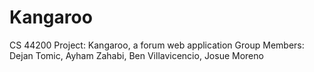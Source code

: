 # Kangaroo

CS 44200 Project: Kangaroo, a forum web application
Group Members: Dejan Tomic, Ayham Zahabi, Ben Villavicencio, Josue Moreno
